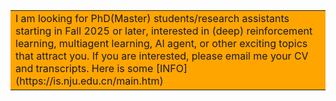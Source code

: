 <table><tr><td bgcolor=orange>
    I am looking for PhD(Master) students/research assistants starting in Fall 2025 or later, interested in (deep) reinforcement learning, multiagent learning, AI agent, or other exciting topics that attract you. If you are interested, please email me your CV and transcripts. Here is some [INFO](https://is.nju.edu.cn/main.htm)
    </td></tr></table>
